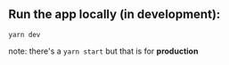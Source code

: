 ## Run the app locally (in development):
```
yarn dev
```
note: there's a `yarn start` but that is for **production**